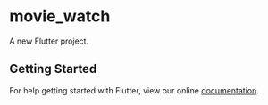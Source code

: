 # movie_watch

A new Flutter project.

## Getting Started

For help getting started with Flutter, view our online
[documentation](http://flutter.io/).
